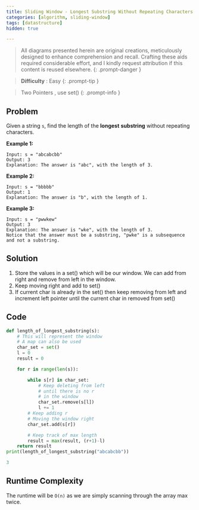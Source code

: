 ```yaml
---
title: Sliding Window - Longest Substring Without Repeating Characters
categories: [algorithm, sliding-window]
tags: [datastructure]
hidden: true

---
```


> All diagrams presented herein are original creations, meticulously designed to enhance comprehension and recall. Crafting these aids required considerable effort, and I kindly request attribution if this content is reused elsewhere.
{: .prompt-danger }

> **Difficulty** :  Easy
{: .prompt-tip }

> Two Pointers , use set()
{: .prompt-info }


## Problem

Given a string `s`, find the length of the **longest** **substring** without repeating characters.

**Example 1:**

```
Input: s = "abcabcbb"
Output: 3
Explanation: The answer is "abc", with the length of 3.
```

**Example 2:**

```
Input: s = "bbbbb"
Output: 1
Explanation: The answer is "b", with the length of 1.
```

**Example 3:**

```
Input: s = "pwwkew"
Output: 3
Explanation: The answer is "wke", with the length of 3.
Notice that the answer must be a substring, "pwke" is a subsequence and not a substring.
```

## Solution

1.	Store the values in a set() which will be our window. We can add from right and remove from left in the window.
1.	Keep moving right and add to set()
1.	If current char is already in the set() then keep removing from left and increment left pointer until the current char in removed from set()

## Code

```python
def length_of_longest_substring(s):
    # This will represent the window
    # A map can also be used
    char_set = set()
    l = 0
    result = 0

    for r in range(len(s)):

        while s[r] in char_set:
            # Keep deleting from left
            # until there is no r
            # in the window
            char_set.remove(s[l])
            l += 1
        # Keep adding r
        # Moving the window right
        char_set.add(s[r])

        # Keep track of max length
        result = max(result, (r+1)-l)
    return result
print(length_of_longest_substring("abcabcbb"))
```

```python
3
```

## Runtime Complexity

The runtime will be `O(n)` as we are simply scanning through the array max twice.
